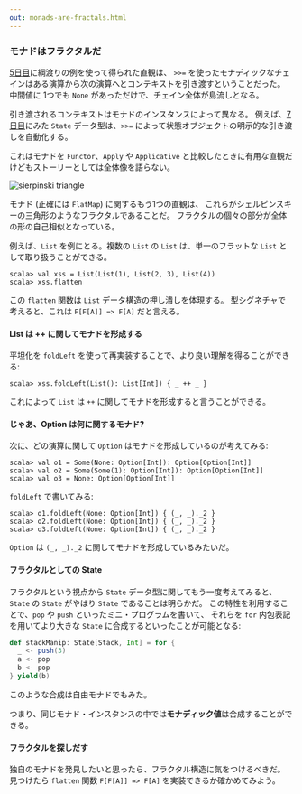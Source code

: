 ```yaml
---
out: monads-are-fractals.html
---
```


  [day5]: day5.html
  [day7]: day7.html

### モナドはフラクタルだ

[5日目][day5]に綱渡りの例を使って得られた直観は、
`>>=` を使ったモナディックなチェインはある演算から次の演算へとコンテキストを引き渡すということだった。
中間値に 1つでも `None` があっただけで、チェイン全体が島流しとなる。


引き渡されるコンテキストはモナドのインスタンスによって異なる。
例えば、[7日目][day7]にみた `State` データ型は、`>>=`
によって状態オブジェクトの明示的な引き渡しを自動化する。

これはモナドを `Functor`、`Apply` や `Applicative`
と比較したときに有用な直観だけどもストーリーとしては全体像を語らない。

![sierpinski triangle](files/day9-sierpinski.png)

モナド (正確には `FlatMap`) に関するもう1つの直観は、
これらがシェルピンスキーの三角形のようなフラクタルであることだ。
フラクタルの個々の部分が全体の形の自己相似となっている。

例えば、`List` を例にとる。複数の `List` の `List` は、単一のフラットな `List` として取り扱うことができる。

```console:new
scala> val xss = List(List(1), List(2, 3), List(4))
scala> xss.flatten
```

この `flatten` 関数は `List` データ構造の押し潰しを体現する。
型シグネチャで考えると、これは `F[F[A]] => F[A]` だと言える。

#### List は ++ に関してモナドを形成する

平坦化を `foldLeft` を使って再実装することで、より良い理解を得ることができる:

```console
scala> xss.foldLeft(List(): List[Int]) { _ ++ _ }
```

これによって `List` は `++` に関してモナドを形成すると言うことができる。

#### じゃあ、Option は何に関するモナド?

次に、どの演算に関して `Option` はモナドを形成しているのが考えてみる:

```console
scala> val o1 = Some(None: Option[Int]): Option[Option[Int]]
scala> val o2 = Some(Some(1): Option[Int]): Option[Option[Int]]
scala> val o3 = None: Option[Option[Int]]
```

`foldLeft` で書いてみる:

```console
scala> o1.foldLeft(None: Option[Int]) { (_, _)._2 }
scala> o2.foldLeft(None: Option[Int]) { (_, _)._2 }
scala> o3.foldLeft(None: Option[Int]) { (_, _)._2 }
```

`Option` は `(_, _)._2` に関してモナドを形成しているみたいだ。

#### フラクタルとしての State

フラクタルという視点から `State` データ型に関してもう一度考えてみると、
`State` の `State` がやはり `State` であることは明らかだ。
この特性を利用することで、`pop` や `push` といったミニ・プログラムを書いて、
それらを `for` 内包表記を用いてより大きな `State` に合成するといったことが可能となる:

```scala
def stackManip: State[Stack, Int] = for {
  _ <- push(3)
  a <- pop
  b <- pop
} yield(b)
```

このような合成は自由モナドでもみた。

つまり、同じモナド・インスタンスの中では**モナディック値**は合成することができる。

#### フラクタルを探しだす

独自のモナドを発見したいと思ったら、フラクタル構造に気をつけるべきだ。
見つけたら `flatten` 関数 `F[F[A]] => F[A]` を実装できるか確かめてみよう。
